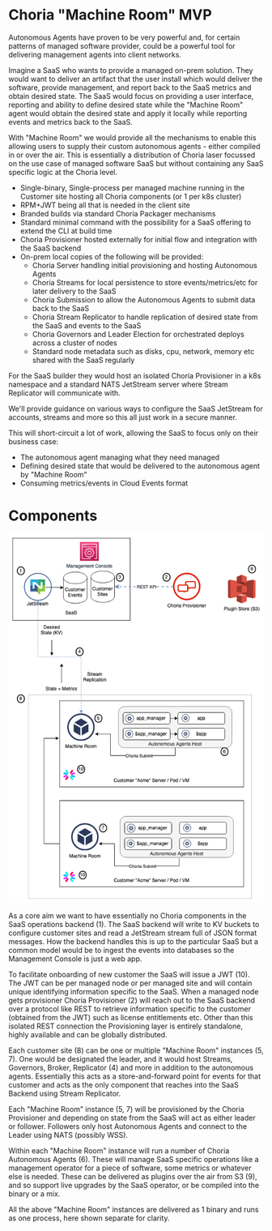# Choria "Machine Room" MVP

Autonomous Agents have proven to be very powerful and, for certain patterns of managed software provider, could be 
a powerful tool for delivering management agents into client networks.

Imagine a SaaS who wants to provide a managed on-prem solution.  They would want to deliver an artifact that the 
user install which would deliver the software, provide management, and report back to the SaaS metrics and obtain 
desired state. The SaaS would focus on providing a user interface, reporting and ability to define desired state while
the "Machine Room" agent would obtain the desired state and apply it locally while reporting events and metrics back to
the SaaS.

With "Machine Room" we would provide all the mechanisms to enable this allowing users to supply their custom 
autonomous agents - either compiled in or over the air. This is essentially a distribution of Choria laser focussed on
the use case of managed software SaaS but without containing any SaaS specific logic at the Choria level.

 * Single-binary, Single-process per managed machine running in the Customer site hosting all Choria components (or 1 per k8s cluster)
 * RPM+JWT being all that is needed in the client site
 * Branded builds via standard Choria Packager mechanisms
 * Standard minimal command with the possibility for a SaaS offering to extend the CLI at build time
 * Choria Provisioner hosted externally for initial flow and integration with the SaaS backend
 * On-prem local copies of the following will be provided:
   * Choria Server handling initial provisioning and hosting Autonomous Agents
   * Choria Streams for local persistence to store events/metrics/etc for later delivery to the SaaS
   * Choria Submission to allow the Autonomous Agents to submit data back to the SaaS
   * Choria Stream Replicator to handle replication of desired state from the SaaS and events to the SaaS
   * Choria Governors and Leader Election for orchestrated deploys across a cluster of nodes
   * Standard node metadata such as disks, cpu, network, memory etc shared with the SaaS regularly

For the SaaS builder they would host an isolated Choria Provisioner in a k8s namespace and a standard NATS JetStream
server where Stream Replicator will communicate with.

We'll provide guidance on various ways to configure the SaaS JetStream for accounts, streams and more so this all 
just work in a secure manner.

This will short-circuit a lot of work, allowing the SaaS to focus only on their business case:

 * The autonomous agent managing what they need managed
 * Defining desired state that would be delivered to the autonomous agent by "Machine Room"
 * Consuming metrics/events in Cloud Events format

# Components

![Machine Room](machine-room.png)

As a core aim we want to have essentially no Choria components in the SaaS operations backend (1).  The SaaS backend
will write to KV buckets to configure customer sites and read a JetStream stream full of JSON format messages. How
the backend handles this is up to the particular SaaS but a common model would be to ingest the events into databases
so the Management Console is just a web app.

To facilitate onboarding of new customer the SaaS will issue a JWT (10).  The JWT can be per managed node or per managed 
site and will contain unique identifying information specific to the SaaS.  When a managed node gets provisioner Choria 
Provisioner (2) will reach out to the SaaS backend over a protocol like REST to retrieve information specific to the 
customer (obtained from the JWT) such as license entitlements etc. Other than this isolated REST connection the 
Provisioning layer is entirely standalone, highly available and can be globally distributed.

Each customer site (8) can be one or multiple "Machine Room" instances (5, 7).  One would be designated the leader, and it 
would host Streams, Governors, Broker, Replicator (4) and more in addition to the autonomous agents.  Essentially this 
acts as a store-and-forward point for events for that customer and acts as the only component that reaches into the 
SaaS Backend using Stream Replicator.

Each "Machine Room" instance (5, 7) will be provisioned by the Choria Provisioner and depending on state from the SaaS
will act as either leader or follower.  Followers only host Autonomous Agents and connect to the Leader using NATS 
(possibly WSS).

Within each "Machine Room" instance will run a number of Choria Autonomous Agents (6).  These will manage SaaS specific
operations like a management operator for a piece of software, some metrics or whatever else is needed.  These can
be delivered as plugins over the air from S3 (9), and so support live upgrades by the SaaS operator, or be compiled into 
the binary or a mix.

All the above "Machine Room" instances are delivered as 1 binary and runs as one process, here shown separate for clarity.
